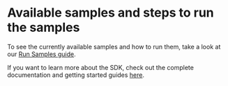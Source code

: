 # Available samples and steps to run the samples

To see the currently available samples and how to run them, take a look at our [Run Samples guide](https://docs.scandit.com/data-capture-sdk/cordova/samples/run-samples.html).

If you want to learn more about the SDK, check out the complete documentation and getting started guides [here](https://docs.scandit.com/data-capture-sdk/cordova/).
